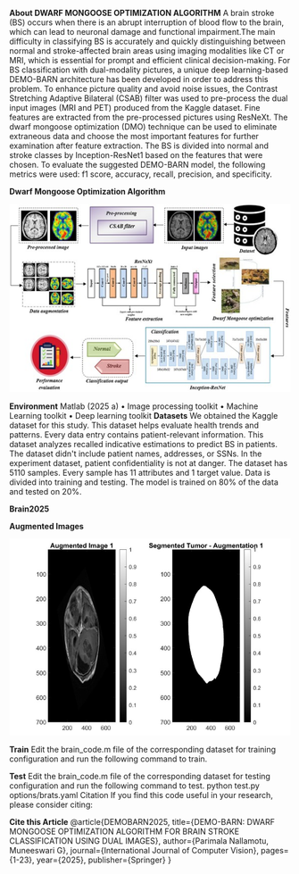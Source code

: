 **About DWARF MONGOOSE OPTIMIZATION ALGORITHM**
A brain stroke (BS) occurs when there is an abrupt interruption of blood flow to the brain, which can lead to neuronal damage and functional impairment.The main difficulty in classifying BS is accurately and quickly distinguishing between normal and stroke-affected brain areas using imaging modalities like CT or MRI, 
which is essential for prompt and efficient clinical decision-making. For BS classification with dual-modality pictures, a unique deep learning-based DEMO-BARN architecture has been developed in order to address this problem. To enhance picture quality and avoid noise issues, the Contrast Stretching Adaptive Bilateral (CSAB) filter was used to 
pre-process the dual input images (MRI and PET) produced from the Kaggle dataset. Fine features are extracted from the pre-processed pictures using ResNeXt. 
The dwarf mongoose optimization (DMO) technique can be used to eliminate extraneous data and choose the most important features for further examination after feature extraction. The BS is divided into normal and stroke classes by Inception-ResNet1 based on the features that were chosen. To evaluate the suggested DEMO-BARN model, the following metrics were used: f1 score, accuracy, recall, precision, and specificity.  

**Dwarf Mongoose Optimization Algorithm**

![image alt](https://raw.githubusercontent.com/nparimalavit/-DwarfMongooseOptimizationAlgorithm/909b9f079e25f26f0707576fff4d1c0e3e40697d/Picture1.jpg)








**Environment**
Matlab (2025 a)
•	Image processing toolkit
•	Machine Learning toolkit
•	Deep learning toolkit
**Datasets**
We obtained the Kaggle dataset for this study. This dataset helps evaluate health trends and patterns. Every data entry contains patient-relevant information. This dataset analyzes recalled indicative estimations to predict BS in patients. The dataset didn't include patient names, addresses, or SSNs. In the experiment dataset, patient confidentiality is not at danger. The dataset has 5110 samples. Every sample has 11 attributes and 1 target value. Data is divided into training and testing. The model is trained on 80% of the data and tested on 20%.

**Brain2025**




**Augmented Images**

![image alt](https://github.com/nparimalavit/-DwarfMongooseOptimizationAlgorithm/blob/main/3.jpg?raw=true)
  
**Train**
Edit the brain_code.m file of the corresponding dataset for training configuration and run the following command to train.


**Test**
Edit the brain_code.m file of the corresponding dataset for testing configuration and run the following command to test.
python test.py options/brats.yaml
Citation
If you find this code useful in your research, please consider citing:

**Cite this Article**
@article{DEMOBARN2025,
  title={DEMO-BARN: DWARF MONGOOSE OPTIMIZATION ALGORITHM FOR BRAIN STROKE CLASSIFICATION USING DUAL IMAGES},
  author={Parimala Nallamotu, Muneeswari G},
  journal={International Journal of Computer Vision},
  pages={1-23},
  year={2025},
  publisher={Springer}
}
